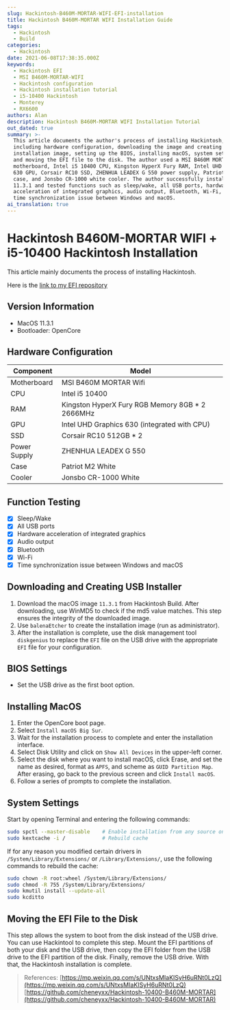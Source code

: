 ```yaml
---
slug: Hackintosh-B460M-MORTAR-WIFI-EFI-installation
title: Hackintosh B460M-MORTAR WIFI Installation Guide
tags:
  - Hackintosh
  - Build
categories:
  - Hackintosh
date: 2021-06-08T17:38:35.000Z
keywords:
  - Hackintosh EFI
  - MSI B460M-MORTAR-WIFI
  - Hackintosh configuration
  - Hackintosh installation tutorial
  - i5-10400 Hackintosh
  - Monterey
  - RX6600
authors: Alan
description: Hackintosh B460M-MORTAR WIFI Installation Tutorial
out_dated: true
summary: >-
  This article documents the author's process of installing Hackintosh,
  including hardware configuration, downloading the image and creating the
  installation image, setting up the BIOS, installing macOS, system settings,
  and moving the EFI file to the disk. The author used a MSI B460M MORTAR Wifi
  motherboard, Intel i5 10400 CPU, Kingston HyperX Fury RAM, Intel UHD Graphics
  630 GPU, Corsair RC10 SSD, ZHENHUA LEADEX G 550 power supply, Patriot M2 white
  case, and Jonsbo CR-1000 white cooler. The author successfully installed macOS
  11.3.1 and tested functions such as sleep/wake, all USB ports, hardware
  acceleration of integrated graphics, audio output, Bluetooth, Wi-Fi, and the
  time synchronization issue between Windows and macOS.
ai_translation: true
---
```


# Hackintosh B460M-MORTAR WIFI + i5-10400 Hackintosh Installation

<!--truncate-->

This article mainly documents the process of installing Hackintosh.

Here is the [link to my EFI repository](https://github.com/3Alan/Hackintosh-i5-10400-B460M-MORTAR-WIFI)

## Version Information

- MacOS 11.3.1
- Bootloader: OpenCore

## Hardware Configuration

| Component | Model                                         |
| --------- | --------------------------------------------- |
| Motherboard | MSI B460M MORTAR Wifi                          |
| CPU       | Intel i5 10400                                 |
| RAM       | Kingston HyperX Fury RGB Memory 8GB \* 2 2666MHz |
| GPU       | Intel UHD Graphics 630 (integrated with CPU)    |
| SSD       | Corsair RC10 512GB \* 2                         |
| Power Supply | ZHENHUA LEADEX G 550                          |
| Case      | Patriot M2 White                               |
| Cooler    | Jonsbo CR-1000 White                           |

## Function Testing

- [x] Sleep/Wake
- [x] All USB ports
- [x] Hardware acceleration of integrated graphics
- [x] Audio output
- [x] Bluetooth
- [x] Wi-Fi
- [x] Time synchronization issue between Windows and macOS

## Downloading and Creating USB Installer

1. Download the macOS image `11.3.1` from Hackintosh Build.
   After downloading, use WinMD5 to check if the md5 value matches. This step ensures the integrity of the downloaded image.
2. Use `balenaEtcher` to create the installation image (run as administrator).
3. After the installation is complete, use the disk management tool `diskgenius` to replace the `EFI` file on the USB drive with the appropriate `EFI` file for your configuration.

## BIOS Settings

- Set the USB drive as the first boot option.

## Installing MacOS

1. Enter the OpenCore boot page.
2. Select `Install macOS Big Sur`.
3. Wait for the installation process to complete and enter the installation interface.
4. Select Disk Utility and click on `Show All Devices` in the upper-left corner.
5. Select the disk where you want to install macOS, click Erase, and set the name as desired, format as `APFS`, and scheme as `GUID Partition Map`. After erasing, go back to the previous screen and click `Install macOS`.
6. Follow a series of prompts to complete the installation.

## System Settings

Start by opening Terminal and entering the following commands:

```bash
sudo spctl --master-disable    # Enable installation from any source on macOS
sudo kextcache -i /            # Rebuild cache
```

If for any reason you modified certain drivers in `/System/Library/Extensions/` or `/Library/Extensions/`, use the following commands to rebuild the cache:

```bash
sudo chown -R root:wheel /System/Library/Extensions/
sudo chmod -R 755 /System/Library/Extensions/
sudo kmutil install --update-all
sudo kcditto
```

## Moving the EFI File to the Disk

This step allows the system to boot from the disk instead of the USB drive.
You can use Hackintool to complete this step. Mount the EFI partitions of both your disk and the USB drive, then copy the EFI folder from the USB drive to the EFI partition of the disk.
Finally, remove the USB drive. With that, the Hackintosh installation is complete.

> References:
> [https://mp.weixin.qq.com/s/UNtxsMIaKISyH6uRNt0LzQ](https://mp.weixin.qq.com/s/UNtxsMIaKISyH6uRNt0LzQ)
> [https://github.com/cheneyxx/Hackintosh-10400-B460M-MORTAR](https://github.com/cheneyxx/Hackintosh-10400-B460M-MORTAR)
